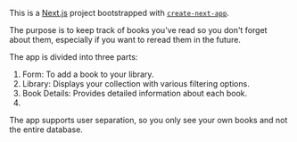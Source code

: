 This is a [Next.js](https://nextjs.org) project bootstrapped with [`create-next-app`](https://nextjs.org/docs/app/api-reference/cli/create-next-app).

The purpose is to keep track of books you've read so you don't forget about them, especially if you want to reread them in the future.

The app is divided into three parts:

1. Form: To add a book to your library.
2. Library: Displays your collection with various filtering options.
3. Book Details: Provides detailed information about each book.
4. 
The app supports user separation, so you only see your own books and not the entire database.
